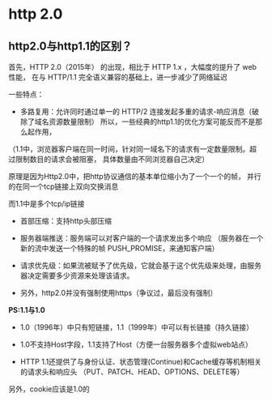 # http 2.0

## http2.0与http1.1的区别？

首先，HTTP 2.0（2015年） 的出现，相比于 HTTP 1.x ，大幅度的提升了 web 性能，
在与 HTTP/1.1 完全语义兼容的基础上，进一步减少了网络延迟

一些特点：

- 多路复用：允许同时通过单一的 HTTP/2 连接发起多重的请求-响应消息（破除了域名资源数量限制）
所以，一些经典的http1.1的优化方案可能反而不是那么起作用，

（1.1中，浏览器客户端在同一时间，针对同一域名下的请求有一定数量限制。超过限制数目的请求会被阻塞，
具体数量由不同浏览器自己决定）

原理是因为Http2.0中，把http协议通信的基本单位缩小为了一个一个的帧，
并行的在同一个tcp链接上双向交换消息

而1.1中是多个tcp/ip链接

- 首部压缩：支持http头部压缩

- 服务器端推送：服务端可以对客户端的一个请求发出多个响应
（服务器在一个新的流中发送一个特殊的帧 PUSH_PROMISE，来通知客户端）

- 请求优先级：如果流被赋予了优先级，它就会基于这个优先级来处理，由服务器决定需要多少资源来处理该请求。

- 另外，http2.0并没有强制使用https（争议过，最后没有强制）

__PS:1.1与1.0__

- 1.0（1996年）中只有短链接，1.1（1999年）中可以有长链接（持久链接）

- 1.0不支持Host字段，1.1支持了Host（方便一台服务器多个虚拟web站点）

- HTTP 1.1还提供了与身份认证、状态管理(Continue)和Cache缓存等机制相关的请求头和响应头
（PUT、PATCH、HEAD、OPTIONS、DELETE等）

另外，cookie应该是1.0的